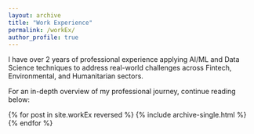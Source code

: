 ```yaml
---
layout: archive
title: "Work Experience"
permalink: /workEx/
author_profile: true
---
```

I have over 2 years of professional experience applying AI/ML and Data Science techniques to address real-world challenges across Fintech, Environmental, and Humanitarian sectors.

For an in-depth overview of my professional journey, continue reading below:

{% for post in site.workEx reversed %}
  {% include archive-single.html %}
{% endfor %}
